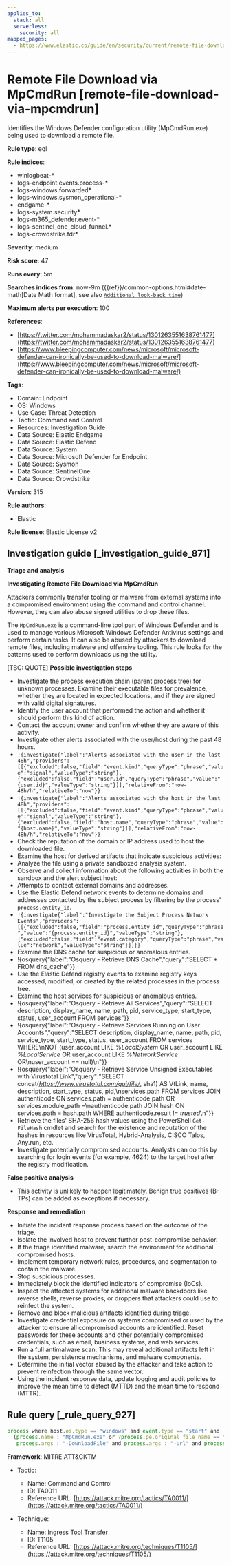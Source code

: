 ```yaml
---
applies_to:
  stack: all
  serverless:
    security: all
mapped_pages:
  - https://www.elastic.co/guide/en/security/current/remote-file-download-via-mpcmdrun.html
---
```


# Remote File Download via MpCmdRun [remote-file-download-via-mpcmdrun]

Identifies the Windows Defender configuration utility (MpCmdRun.exe) being used to download a remote file.

**Rule type**: eql

**Rule indices**:

* winlogbeat-*
* logs-endpoint.events.process-*
* logs-windows.forwarded*
* logs-windows.sysmon_operational-*
* endgame-*
* logs-system.security*
* logs-m365_defender.event-*
* logs-sentinel_one_cloud_funnel.*
* logs-crowdstrike.fdr*

**Severity**: medium

**Risk score**: 47

**Runs every**: 5m

**Searches indices from**: now-9m ({{ref}}/common-options.html#date-math[Date Math format], see also [`Additional look-back time`](docs-content://solutions/security/detect-and-alert/create-detection-rule.md#rule-schedule))

**Maximum alerts per execution**: 100

**References**:

* [https://twitter.com/mohammadaskar2/status/1301263551638761477](https://twitter.com/mohammadaskar2/status/1301263551638761477)
* [https://www.bleepingcomputer.com/news/microsoft/microsoft-defender-can-ironically-be-used-to-download-malware/](https://www.bleepingcomputer.com/news/microsoft/microsoft-defender-can-ironically-be-used-to-download-malware/)

**Tags**:

* Domain: Endpoint
* OS: Windows
* Use Case: Threat Detection
* Tactic: Command and Control
* Resources: Investigation Guide
* Data Source: Elastic Endgame
* Data Source: Elastic Defend
* Data Source: System
* Data Source: Microsoft Defender for Endpoint
* Data Source: Sysmon
* Data Source: SentinelOne
* Data Source: Crowdstrike

**Version**: 315

**Rule authors**:

* Elastic

**Rule license**: Elastic License v2

## Investigation guide [_investigation_guide_871]

**Triage and analysis**

**Investigating Remote File Download via MpCmdRun**

Attackers commonly transfer tooling or malware from external systems into a compromised environment using the command and control channel. However, they can also abuse signed utilities to drop these files.

The `MpCmdRun.exe` is a command-line tool part of Windows Defender and is used to manage various Microsoft Windows Defender Antivirus settings and perform certain tasks. It can also be abused by attackers to download remote files, including malware and offensive tooling. This rule looks for the patterns used to perform downloads using the utility.

[TBC: QUOTE]
**Possible investigation steps**

* Investigate the process execution chain (parent process tree) for unknown processes. Examine their executable files for prevalence, whether they are located in expected locations, and if they are signed with valid digital signatures.
* Identify the user account that performed the action and whether it should perform this kind of action.
* Contact the account owner and confirm whether they are aware of this activity.
* Investigate other alerts associated with the user/host during the past 48 hours.
* `!{investigate{"label":"Alerts associated with the user in the last 48h","providers":[[{"excluded":false,"field":"event.kind","queryType":"phrase","value":"signal","valueType":"string"},{"excluded":false,"field":"user.id","queryType":"phrase","value":"{user.id}","valueType":"string"}]],"relativeFrom":"now-48h/h","relativeTo":"now"}}`
* `!{investigate{"label":"Alerts associated with the host in the last 48h","providers":[[{"excluded":false,"field":"event.kind","queryType":"phrase","value":"signal","valueType":"string"},{"excluded":false,"field":"host.name","queryType":"phrase","value":"{host.name}","valueType":"string"}]],"relativeFrom":"now-48h/h","relativeTo":"now"}}`
* Check the reputation of the domain or IP address used to host the downloaded file.
* Examine the host for derived artifacts that indicate suspicious activities:
* Analyze the file using a private sandboxed analysis system.
* Observe and collect information about the following activities in both the sandbox and the alert subject host:
* Attempts to contact external domains and addresses.
* Use the Elastic Defend network events to determine domains and addresses contacted by the subject process by filtering by the process' `process.entity_id`.
* `!{investigate{"label":"Investigate the Subject Process Network Events","providers":[[{"excluded":false,"field":"process.entity_id","queryType":"phrase","value":"{process.entity_id}","valueType":"string"},{"excluded":false,"field":"event.category","queryType":"phrase","value":"network","valueType":"string"}]]}}`
* Examine the DNS cache for suspicious or anomalous entries.
* !{osquery{"label":"Osquery - Retrieve DNS Cache","query":"SELECT * FROM dns_cache"}}
* Use the Elastic Defend registry events to examine registry keys accessed, modified, or created by the related processes in the process tree.
* Examine the host services for suspicious or anomalous entries.
* !{osquery{"label":"Osquery - Retrieve All Services","query":"SELECT description, display_name, name, path, pid, service_type, start_type, status, user_account FROM services"}}
* !{osquery{"label":"Osquery - Retrieve Services Running on User Accounts","query":"SELECT description, display_name, name, path, pid, service_type, start_type, status, user_account FROM services WHERE\nNOT (user_account LIKE *%LocalSystem* OR user_account LIKE *%LocalService* OR user_account LIKE *%NetworkService* OR\nuser_account == null)\n"}}
* !{osquery{"label":"Osquery - Retrieve Service Unsigned Executables with Virustotal Link","query":"SELECT concat(*https://www.virustotal.com/gui/file/*, sha1) AS VtLink, name, description, start_type, status, pid,\nservices.path FROM services JOIN authenticode ON services.path = authenticode.path OR services.module_path =\nauthenticode.path JOIN hash ON services.path = hash.path WHERE authenticode.result != *trusted*\n"}}
* Retrieve the files' SHA-256 hash values using the PowerShell `Get-FileHash` cmdlet and search for the existence and reputation of the hashes in resources like VirusTotal, Hybrid-Analysis, CISCO Talos, Any.run, etc.
* Investigate potentially compromised accounts. Analysts can do this by searching for login events (for example, 4624) to the target host after the registry modification.

**False positive analysis**

* This activity is unlikely to happen legitimately. Benign true positives (B-TPs) can be added as exceptions if necessary.

**Response and remediation**

* Initiate the incident response process based on the outcome of the triage.
* Isolate the involved host to prevent further post-compromise behavior.
* If the triage identified malware, search the environment for additional compromised hosts.
* Implement temporary network rules, procedures, and segmentation to contain the malware.
* Stop suspicious processes.
* Immediately block the identified indicators of compromise (IoCs).
* Inspect the affected systems for additional malware backdoors like reverse shells, reverse proxies, or droppers that attackers could use to reinfect the system.
* Remove and block malicious artifacts identified during triage.
* Investigate credential exposure on systems compromised or used by the attacker to ensure all compromised accounts are identified. Reset passwords for these accounts and other potentially compromised credentials, such as email, business systems, and web services.
* Run a full antimalware scan. This may reveal additional artifacts left in the system, persistence mechanisms, and malware components.
* Determine the initial vector abused by the attacker and take action to prevent reinfection through the same vector.
* Using the incident response data, update logging and audit policies to improve the mean time to detect (MTTD) and the mean time to respond (MTTR).


## Rule query [_rule_query_927]

```js
process where host.os.type == "windows" and event.type == "start" and
  (process.name : "MpCmdRun.exe" or ?process.pe.original_file_name == "MpCmdRun.exe") and
   process.args : "-DownloadFile" and process.args : "-url" and process.args : "-path"
```

**Framework**: MITRE ATT&CKTM

* Tactic:

    * Name: Command and Control
    * ID: TA0011
    * Reference URL: [https://attack.mitre.org/tactics/TA0011/](https://attack.mitre.org/tactics/TA0011/)

* Technique:

    * Name: Ingress Tool Transfer
    * ID: T1105
    * Reference URL: [https://attack.mitre.org/techniques/T1105/](https://attack.mitre.org/techniques/T1105/)



